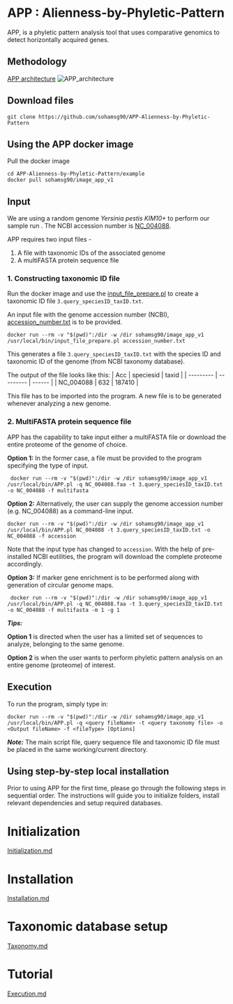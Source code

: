 # APP : Alienness-by-Phyletic-Pattern

APP, is a phyletic pattern analysis tool that uses comparative genomics to detect horizontally acquired genes. 

## Methodology

[APP architecture](https://github.com/sohamsg90/APP-Alienness-by-Phyletic-Pattern/blob/main/APP_architecture.png)
![APP_architecture](https://user-images.githubusercontent.com/43525619/187593303-09026817-1875-4e5e-acd8-449185bb14f3.png)

## Download files

```
git clone https://github.com/sohamsg90/APP-Alienness-by-Phyletic-Pattern
```

## Using the APP docker image
Pull the docker image

```
cd APP-Alienness-by-Phyletic-Pattern/example
docker pull sohamsg90/image_app_v1
```
## Input
We are using a random genome *Yersinia pestis KIM10+* to perform our sample run . The NCBI accession number is  [NC_004088](https://www.ncbi.nlm.nih.gov/nuccore/NC_004088.1/).

APP requires two input files - 
1. A file with taxonomic IDs of the associated genome
2. A multiFASTA protein sequence file

### 1. Constructing taxonomic ID file

Run the docker image and use the [input_file_prepare.pl](https://github.com/sohamsg90/APP-Alienness-by-Phyletic-Pattern/blob/main/scripts/taxonomy/input_file_prepare.pl) to create a taxonomic ID file `3.query_speciesID_taxID.txt`. 

An input file with the genome accession number (NCBI), [accession_number.txt](https://github.com/sohamsg90/APP-Alienness-by-Phyletic-Pattern/blob/main/example/accession_number.txt)  is to be provided.

```
docker run --rm -v "$(pwd)":/dir -w /dir sohamsg90/image_app_v1 /usr/local/bin/input_file_prepare.pl accession_number.txt
```
This generates a file `3.query_speciesID_taxID.txt` with the species ID and taxonomic ID of the genome (from NCBI taxonomy database).

The output of the file looks like this:
| Acc       | speciesid | taxid  |
| --------- | --------- | ------ |
| NC_004088 | 632       | 187410 |

This file has to be imported into the program. A new file is to be generated whenever analyzing a new genome.

### 2. MultiFASTA protein sequence file

APP has the capability to take input either a multiFASTA file or download the entire proteome of the genome of choice. 

**Option 1:**
In the former case, a file must be provided to the program specifying the type of input.

```
 docker run --rm -v "$(pwd)":/dir -w /dir sohamsg90/image_app_v1 /usr/local/bin/APP.pl -q NC_004088.faa -t 3.query_speciesID_taxID.txt -o NC_004088 -f multifasta
 ```

**Option 2:**
Alternatively, the user can supply the genome accession number (e.g. NC_004088) as a command-line input.

```
docker run --rm -v "$(pwd)":/dir -w /dir sohamsg90/image_app_v1 /usr/local/bin/APP.pl NC_004088 -t 3.query_speciesID_taxID.txt -o NC_004088 -f accession
```

Note that the input type has changed to `accession`. With the help of pre-installed NCBI eutilities, the program  will download the complete proteome accordingly.

**Option 3:**
If marker gene enrichment is to be performed along with generation of circular genome maps.

```
 docker run --rm -v "$(pwd)":/dir -w /dir sohamsg90/image_app_v1 /usr/local/bin/APP.pl -q NC_004088.faa -t 3.query_speciesID_taxID.txt -o NC_004088 -f multifasta -m 1 -g 1
 ```

***Tips:***

**Option 1** is directed when the user has a limited set of sequences to analyze, belonging to the same genome.

**Option 2** is when the user wants to perform phyletic pattern analysis on an entire genome (proteome) of interest.

## Execution
To run the program, simply type in:

```
docker run --rm -v "$(pwd)":/dir -w /dir sohamsg90/image_app_v1 /usr/local/bin/APP.pl -q <query fileName> -t <query taxonomy file> -o <Output fileName> -f <fileType> [Options]
```
***Note:*** The main script file, query sequence file and taxonomic ID file must be placed in the same working/current directory.


## Using step-by-step local installation
Prior to using APP for the first time, please go through the following steps in sequential order. The instructions will guide you to initialize folders, install relevant dependencies and setup required databases.

# Initialization
[Initialization.md](https://github.com/sohamsg90/APP-Alieness-by-Phyletic-Pattern/blob/main/docs/Initialization.md)
# Installation
[Installation.md](https://github.com/sohamsg90/APP-Alieness-by-Phyletic-Pattern/blob/main/docs/Installation.md)
# Taxonomic database setup
[Taxonomy.md](https://github.com/sohamsg90/APP-Alieness-by-Phyletic-Pattern/blob/main/docs/Taxonomy.md)
# Tutorial
[Execution.md](https://github.com/sohamsg90/APP-Alieness-by-Phyletic-Pattern/blob/main/docs/Execution.md)

